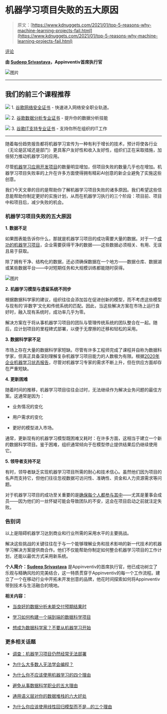 # 机器学习项目失败的五大原因

> 原文：[https://www.kdnuggets.com/2021/01/top-5-reasons-why-machine-learning-projects-fail.html](https://www.kdnuggets.com/2021/01/top-5-reasons-why-machine-learning-projects-fail.html)

[评论](#comments)

**由 [Sudeep Srivastava](https://appinventiv.com/)，Appinventiv首席执行官**

![图片](../Images/cc23c6cb8c2d8f8709b89e70f9f3c674.png)

* * *

## 我们的前三个课程推荐

![](../Images/0244c01ba9267c002ef39d4907e0b8fb.png) 1\. [谷歌网络安全证书](https://www.kdnuggets.com/google-cybersecurity) - 快速进入网络安全职业轨道。

![](../Images/e225c49c3c91745821c8c0368bf04711.png) 2\. [谷歌数据分析专业证书](https://www.kdnuggets.com/google-data-analytics) - 提升你的数据分析技能

![](../Images/0244c01ba9267c002ef39d4907e0b8fb.png) 3\. [谷歌IT支持专业证书](https://www.kdnuggets.com/google-itsupport) - 支持你所在组织的IT工作

* * *

随着每份趋势报告都将机器学习宣传为一种有利于增长的技术，预计将使各行业（无论是区域还是部门）更具客户友好性和收入友好性，组织们正在采取措施，加倍努力推动机器学习的应用。

尽管[机器学习应用开发项目](https://appinventiv.com/blog/machine-learning-app-development/)的数量明显增加，但项目失败的数量几乎也在增加。机器学习项目失败率的上升在许多方面使得拥有精彩AI创意的新企业避免了实施这些创意。

我们今天文章的目的是帮助你了解机器学习项目失败的诸多原因。我们希望这些信息能帮助你制定更好的实施计划，从而在机器学习执行的三个阶段：项目前、项目中和项目后，减少失败的机会。

### **机器学习项目失败的五大原因**

**1\. 数据不足**

如果图表能告诉你什么，那就是机器学习项目的成功需要大量的数据。对于一个[成功的机器学习项目](/2015/12/top-10-machine-learning-github.html)，企业需要获得干净的数据——这些数据必须相关、有用、无误且易于获取。

除了拥有干净、结构化的数据，还必须确保数据在一个地方——数据仓库、数据湖或某些数据平台——中对短期任务和大规模训练都能随时获得。

![图片](../Images/b447151508638de682e479428112168d.png)

**2\. 机器学习模型与遗留系统不同步**

根据数据科学家的建议，组织往往会添加旨在促进创新的模型，而不考虑这些模型与现有的‘非数字’文化和传统系统的匹配。因此，当这些解决方案在市场上运行良好时，融入现有系统时，成功率几乎为零。

解决方案在于将从事机器学习项目的团队与管理传统系统的团队整合在一起。随后，应计划项目的里程碑式部署，以便于无摩擦的迁移和轻松的采用。

**3. 数据科学家不足**

市场上存在大量的数据科学家短缺。尽管有许多工程师完成了课程并自称为数据科学家，但真正具备深刻理解复杂机器学习项目能力的人数极为有限。根据[2020年企业机器学习状态报告](https://info.algorithmia.com/2020?utm_medium=blog&utm_source=blog&utm_campaign=IC-1912-2020-State-of-ML)，尽管对机器学习专家的需求不断上升，但在供应方面却存在严重短缺。

**4. 更新困难**

随着时间的推移，机器学习项目往往会过时，无法继续作为解决业务问题的最佳方案。这通常是因为：

+   业务情况的变化

+   用户需求的变化

+   更好的模型进入市场。

通常，更新现有的机器学习模型既困难又耗时：在许多方面，这相当于建立一个新的数据科学项目。鉴于困难，组织通常倾向于在模型停止提供结果后仍继续使用它。

**5. 领导者支持不足**

有时，领导者缺乏实现机器学习项目所需的耐心和技术信心。虽然他们因为项目的名声而支持它，但他们往往忽视数据可访问性、准确性、资金和人力资源需求等问题。

对于机器学习项目的成功至关重要的是[确保每个人都参与其中](https://tdan.com/how-to-convince-stakeholders-that-data-governance-is-necessary/26933)——尤其是董事会成员——因为他们的一丝怀疑可能会导致团队的不安，这会在项目启动之前就注定失败。

### **告别词**

以上是阻碍机器学习达到商业和行业所需的采用水平的主要挑战。

解决这些挑战的关键往往在于与一个能够理解业务和技术影响的新一代技术的机器学习解决方案提供商合作。他们不仅能帮助你制定如何整合机器学习项目的工作计划，还能以最优方式采用新系统。

**个人简介：[Sudeep Srivastava](https://appinventiv.com/)** 是Appinventiv的首席执行官，他已成功树立了乐观与精确风险的完美结合，这一特质贯穿于Appinventiv的每一个工作流程。建立了一个在移动行业中开拓未开发创意的品牌，他花时间探索如何将Appinventiv带到技术与生活融合的境地。

**相关内容：**

+   [当良好的数据分析未能交付预期结果时](/2020/11/good-data-analyses-fail.html)

+   [学习如何构建一个端到端的数据科学项目](/2020/11/build-data-science-project.html)

+   [想成为数据科学家？不要从机器学习开始](/2021/01/data-scientist-dont-start-machine-learning.html)

### 更多相关话题

+   [调查：机器学习项目仍然经常无法部署](https://www.kdnuggets.com/survey-machine-learning-projects-still-routinely-fail-to-deploy)

+   [为什么大多数人无法学会编程？](https://www.kdnuggets.com/2022/03/people-fail-learn-programming.html)

+   [为什么你不应该使用机器学习的四个理由](https://www.kdnuggets.com/2021/12/4-reasons-shouldnt-machine-learning.html)

+   [避免从事数据科学职业的五大理由](https://www.kdnuggets.com/2022/04/top-5-reasons-avoid-data-science-career.html)

+   [通用语义层对你的数据堆栈的六大好处](https://www.kdnuggets.com/2024/01/cube-6-reasons-why-a-universal-semantic-layer-is-beneficial)

+   [为什么你应该使用线性回归模型而不是…的三个理由](https://www.kdnuggets.com/2021/08/3-reasons-linear-regression-instead-neural-networks.html)

